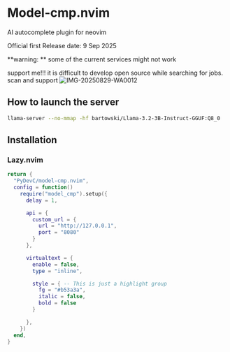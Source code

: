 # Model-cmp.nvim

AI autocomplete plugin for neovim

Official first Release date: 9 Sep 2025

**warning: ** some of the current services might not work

support me!!! it is difficult to develop open source while searching for jobs. scan and support
![IMG-20250829-WA0012](https://github.com/user-attachments/assets/e86526b6-6819-4ae5-a3b7-6698af3f03ee)


## How to launch the server

```bash
llama-server --no-mmap -hf bartowski/Llama-3.2-3B-Instruct-GGUF:Q8_0
```

## Installation

### Lazy.nvim

```lua
return {
  "PyDevC/model-cmp.nvim",
  config = function()
    require("model_cmp").setup({
      delay = 1,

      api = {
        custom_url = {
          url = "http://127.0.0.1",
          port = "8080"
        }
      },

      virtualtext = {
        enable = false,
        type = "inline",

        style = { -- This is just a highlight group
          fg = "#b53a3a",
          italic = false,
          bold = false
        }

      },
    })
  end,
}
```
